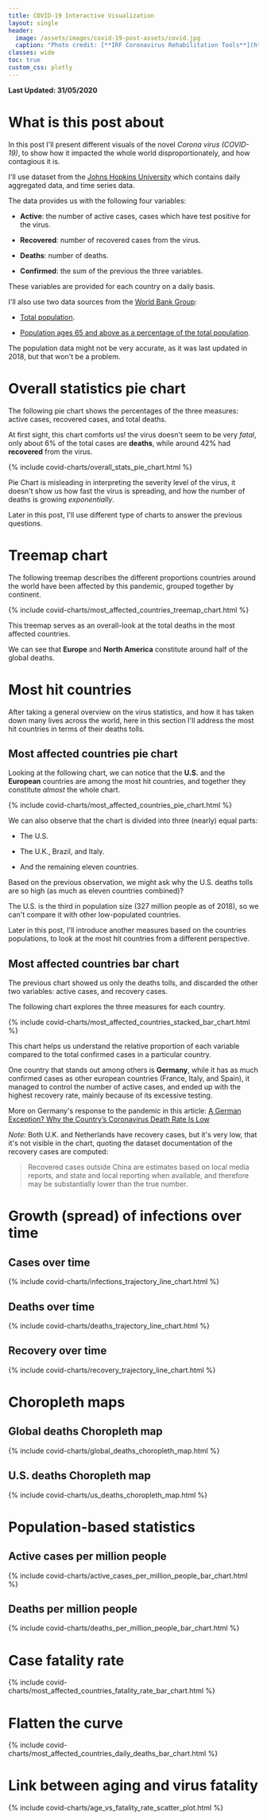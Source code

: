 ```yaml
---
title: COVID-19 Interactive Visualization
layout: single
header:
  image: /assets/images/covid-19-post-assets/covid.jpg
  caption: "Photo credit: [**IRF Coronavirus Rehabilitation Tools**](http://www.rehabforum.org/tools.html)"
classes: wide
toc: true
custom_css: plotly
---
```


**Last Updated: 31/05/2020**

# What is this post about

In this post I'll present different visuals of the novel *Corona virus (COVID-19)*, to show how it impacted the whole world disproportionately, and how contagious it is.

I'll use dataset from the [Johns Hopkins University](https://github.com/CSSEGISandData/COVID-19) which contains daily aggregated data, and time series data.

The data provides us with the following four variables:

- **Active**: the number of active cases, cases which have test positive for the virus.

- **Recovered**: number of recovered cases from the virus.

- **Deaths**: number of deaths.

- **Confirmed**: the sum of the previous the three variables.

These variables are provided for each country on a daily basis.

I'll also use two data sources from the [World Bank Group](https://www.worldbank.org/):

- [Total population](https://data.worldbank.org/indicator/SP.POP.TOTL).

- [Population ages 65 and above as a percentage of the total population](https://data.worldbank.org/indicator/SP.POP.65UP.TO.ZS).

The population data might not be very accurate, as it was last updated in 2018, but that won't be a problem.

# Overall statistics pie chart

The following pie chart shows the percentages of the three measures: active cases, recovered cases, and total deaths.

At first sight, this chart comforts us! the virus doesn't seem to be very *fatal*, only about 6% of the total cases are **deaths**, while around 42% had **recovered** from the virus.

{% include covid-charts/overall_stats_pie_chart.html %}

Pie Chart is misleading in interpreting the severity level of the virus, it doesn't show us how fast the virus is spreading, and how the number of deaths is growing *exponentially*.

Later in this post, I'll use different type of charts to answer the previous questions.

# Treemap chart

The following treemap describes the different proportions countries around the world have been affected by this pandemic, grouped together by continent.

{% include covid-charts/most_affected_countries_treemap_chart.html %}

This treemap serves as an overall-look at the total deaths in the most affected countries.

We can see that **Europe** and **North America** constitute around half of the global deaths.

# Most hit countries

After taking a general overview on the virus statistics, and how it has taken down many lives across the world, here in this section I'll address the most hit countries in terms of their deaths tolls.

## Most affected countries pie chart

Looking at the following chart, we can notice that the **U.S.** and the **European** countries are among the most hit countries, and together they constitute *almost* the whole chart.

{% include covid-charts/most_affected_countries_pie_chart.html %}

We can also observe that the chart is divided into three (nearly) equal parts:

- The U.S.

- The U.K., Brazil, and Italy.

- And the remaining eleven countries.

Based on the previous observation, we might ask why the U.S. deaths tolls are so high (as much as eleven countries combined)?

The U.S. is the third in population size (327 million people as of 2018), so we can't compare it with other low-populated countries.

Later in this post, I'll introduce another measures based on the countries populations, to look at the most hit countries from a different perspective.

## Most affected countries bar chart

The previous chart showed us only the deaths tolls, and discarded the other two variables: active cases, and recovery cases.

The following chart explores the three measures for each country.

{% include covid-charts/most_affected_countries_stacked_bar_chart.html %}

This chart helps us understand the relative proportion of each variable compared to the total confirmed cases in a particular country.

One country that stands out among others is **Germany**, while it has as much confirmed cases as other european countries (France, Italy, and Spain), it managed to control the number of active cases, and ended up with the highest recovery rate, mainly because of its excessive testing.

More on Germany's response to the pandemic in this article: [A German Exception? Why the Country’s Coronavirus Death Rate Is Low](https://www.nytimes.com/2020/04/04/world/europe/germany-coronavirus-death-rate.html)

*Note*: Both U.K. and Netherlands have recovery cases, but it's very low, that it's not visible in the chart, quoting the dataset documentation of the recovery cases are computed:

> Recovered cases outside China are estimates based on local media reports, and state and local reporting when available, and therefore may be substantially lower than the true number.

# Growth (spread) of infections over time

## Cases over time

{% include covid-charts/infections_trajectory_line_chart.html %}

## Deaths over time

{% include covid-charts/deaths_trajectory_line_chart.html %}

## Recovery over time

{% include covid-charts/recovery_trajectory_line_chart.html %}

# Choropleth maps

## Global deaths Choropleth map

{% include covid-charts/global_deaths_choropleth_map.html %}

## U.S. deaths Choropleth map

{% include covid-charts/us_deaths_choropleth_map.html %}

# Population-based statistics

## Active cases per million people

{% include covid-charts/active_cases_per_million_people_bar_chart.html %}

## Deaths per million people

{% include covid-charts/deaths_per_million_people_bar_chart.html %}

# Case fatality rate

{% include covid-charts/most_affected_countries_fatality_rate_bar_chart.html %}

# Flatten the curve

{% include covid-charts/most_affected_countries_daily_deaths_bar_chart.html %}

# Link between aging and virus fatality

{% include covid-charts/age_vs_fatality_rate_scatter_plot.html %}
